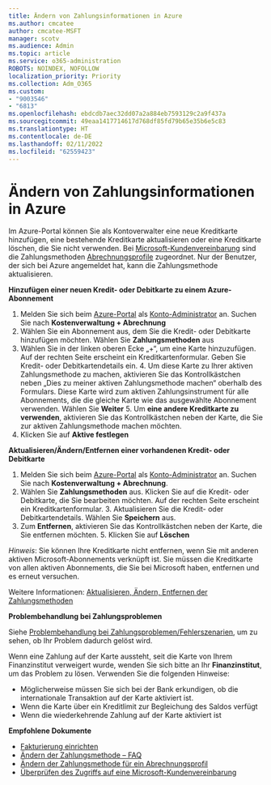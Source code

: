 ```yaml
---
title: Ändern von Zahlungsinformationen in Azure
ms.author: cmcatee
author: cmcatee-MSFT
manager: scotv
ms.audience: Admin
ms.topic: article
ms.service: o365-administration
ROBOTS: NOINDEX, NOFOLLOW
localization_priority: Priority
ms.collection: Adm_O365
ms.custom:
- "9003546"
- "6813"
ms.openlocfilehash: ebdcdb7aec32dd07a2a884eb7593129c2a9f437a
ms.sourcegitcommit: 49eaa1417714617d768df85fd79b65e35b6e5c83
ms.translationtype: HT
ms.contentlocale: de-DE
ms.lasthandoff: 02/11/2022
ms.locfileid: "62559423"
---
```

# <a name="change-payment-information-in-azure"></a>Ändern von Zahlungsinformationen in Azure

Im Azure-Portal können Sie als Kontoverwalter eine neue Kreditkarte hinzufügen, eine bestehende Kreditkarte aktualisieren oder eine Kreditkarte löschen, die Sie nicht verwenden. Bei [Microsoft-Kundenvereinbarung](https://docs.microsoft.com/azure/billing/billing-how-to-change-credit-card?WT.mc_id=Portal-Microsoft_Azure_Support#check-access-to-a-microsoft-customer-agreement) sind die Zahlungsmethoden [Abrechnungsprofile](https://docs.microsoft.com/azure/billing/billing-how-to-change-credit-card?WT.mc_id=Portal-Microsoft_Azure_Support#change-payment-method-for-a-billing-profile) zugeordnet. Nur der Benutzer, der sich bei Azure angemeldet hat, kann die Zahlungsmethode aktualisieren.

**Hinzufügen einer neuen Kredit- oder Debitkarte zu einem Azure-Abonnement**

1. Melden Sie sich beim [Azure-Portal](https://portal.azure.com/) als [Konto-Administrator](https://docs.microsoft.com/azure/billing/billing-subscription-transfer?WT.mc_id=Portal-Microsoft_Azure_Support#whoisaa) an. Suchen Sie nach **Kostenverwaltung + Abrechnung**
2. Wählen Sie ein Abonnement aus, dem Sie die Kredit- oder Debitkarte hinzufügen möchten. Wählen Sie **Zahlungsmethoden** aus
3. Wählen Sie in der linken oberen Ecke „+“, um eine Karte hinzuzufügen. Auf der rechten Seite erscheint ein Kreditkartenformular. Geben Sie Kredit- oder Debitkartendetails ein. 4. Um diese Karte zu Ihrer aktiven Zahlungsmethode zu machen, aktivieren Sie das Kontrollkästchen neben „Dies zu meiner aktiven Zahlungsmethode machen“ oberhalb des Formulars. Diese Karte wird zum aktiven Zahlungsinstrument für alle Abonnements, die die gleiche Karte wie das ausgewählte Abonnement verwenden. Wählen Sie **Weiter** 5. Um **eine andere Kreditkarte zu verwenden**, aktivieren Sie das Kontrollkästchen neben der Karte, die Sie zur aktiven Zahlungsmethode machen möchten.
6. Klicken Sie auf **Aktive festlegen**

**Aktualisieren/Ändern/Entfernen einer vorhandenen Kredit- oder Debitkarte**

1. Melden Sie sich beim [Azure-Portal](https://portal.azure.com/) als [Konto-Administrator](https://docs.microsoft.com/azure/billing/billing-subscription-transfer?WT.mc_id=Portal-Microsoft_Azure_Support#whoisaa) an. Suchen Sie nach **Kostenverwaltung + Abrechnung**.
2. Wählen Sie **Zahlungsmethoden** aus. Klicken Sie auf die Kredit- oder Debitkarte, die Sie bearbeiten möchten. Auf der rechten Seite erscheint ein Kreditkartenformular. 3. Aktualisieren Sie die Kredit- oder Debitkartendetails. Wählen Sie **Speichern** aus.
4. Zum **Entfernen**, aktivieren Sie das Kontrollkästchen neben der Karte, die Sie entfernen möchten. 5. Klicken Sie auf **Löschen**

_Hinweis_: Sie können Ihre Kreditkarte nicht entfernen, wenn Sie mit anderen aktiven Microsoft-Abonnements verknüpft ist. Sie müssen die Kreditkarte von allen aktiven Abonnements, die Sie bei Microsoft haben, entfernen und es erneut versuchen.

Weitere Informationen: [Aktualisieren, Ändern, Entfernen der Zahlungsmethoden](https://docs.microsoft.com/azure/billing/billing-how-to-change-credit-card?WT.mc_id=Portal-Microsoft_Azure_Support)

**Problembehandlung bei Zahlungsproblemen**

Siehe [Problembehandlung bei Zahlungsproblemen/Fehlerszenarien](https://support.microsoft.com/help/4505172/troubleshooting-payment-issues), um zu sehen, ob Ihr Problem dadurch gelöst wird.

Wenn eine Zahlung auf der Karte aussteht, seit die Karte von Ihrem Finanzinstitut verweigert wurde, wenden Sie sich bitte an Ihr **Finanzinstitut**, um das Problem zu lösen. Verwenden Sie die folgenden Hinweise:

- Möglicherweise müssen Sie sich bei der Bank erkundigen, ob die internationale Transaktion auf der Karte aktiviert ist.
- Wenn die Karte über ein Kreditlimit zur Begleichung des Saldos verfügt
- Wenn die wiederkehrende Zahlung auf der Karte aktiviert ist

**Empfohlene Dokumente**

- [Fakturierung einrichten](https://azure.microsoft.com/pricing/invoicing/)
- [Ändern der Zahlungsmethode – FAQ](https://docs.microsoft.com/azure/billing/billing-how-to-change-credit-card?WT.mc_id=Portal-Microsoft_Azure_Support#frequently-asked-questions)
- [Ändern der Zahlungsmethode für ein Abrechnungsprofil](https://docs.microsoft.com/azure/billing/billing-how-to-change-credit-card?WT.mc_id=Portal-Microsoft_Azure_Support#change-payment-method-for-a-billing-profile)
- [Überprüfen des Zugriffs auf eine Microsoft-Kundenvereinbarung](https://docs.microsoft.com/azure/billing/billing-how-to-change-credit-card?WT.mc_id=Portal-Microsoft_Azure_Support#check-access-to-a-microsoft-customer-agreement)